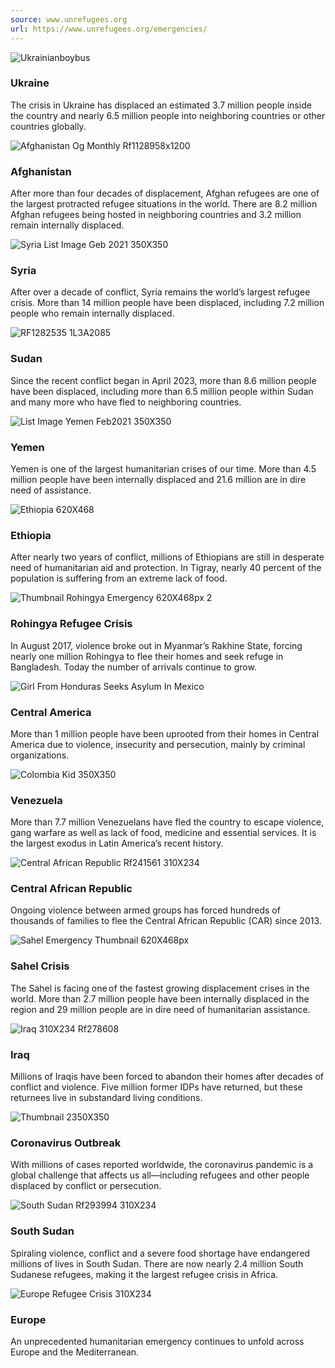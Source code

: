 ```yaml
---
source: www.unrefugees.org
url: https://www.unrefugees.org/emergencies/
---
```


![Ukrainianboybus](https://www.unrefugees.org/media/ssxii3u1/ukrainianboybus.png?width=2560&height=1920&rnd=133293257688330000)

### Ukraine

The crisis in Ukraine has displaced an estimated 3.7 million people inside the country and nearly 6.5 million people into neighboring countries or other countries globally.

![Afghanistan Og Monthly Rf1128958x1200](https://www.unrefugees.org/media/uiwpxfra/afghanistan-og-monthly-rf1128958x1200.jpg?width=2560&height=1920&rnd=133240530171700000)

### Afghanistan

After more than four decades of displacement, Afghan refugees are one of the largest protracted refugee situations in the world. There are 8.2 million Afghan refugees being hosted in neighboring countries and 3.2 million remain internally displaced.

![Syria List Image Geb 2021 350X350](https://www.unrefugees.org/media/iexp3toy/syria-list-image-geb-2021-350x350.png?width=2560&height=1920&rnd=133295031131930000)

### Syria

After over a decade of conflict, Syria remains the world’s largest refugee crisis. More than 14 million people have been displaced, including 7.2 million people who remain internally displaced.

![RF1282535 1L3A2085](https://www.unrefugees.org/media/sccb1r4u/rf1282535_1l3a2085.jpg?width=2560&height=1920&rnd=133344308604030000)

### Sudan

Since the recent conflict began in April 2023, more than 8.6 million people have been displaced, including more than 6.5 million people within Sudan and many more who have fled to neighboring countries.

![List Image Yemen Feb2021 350X350](https://www.unrefugees.org/media/xmodnblf/list-image-yemen-feb2021-350x350.png?width=2560&height=1920&rnd=133292564546230000)

### Yemen

Yemen is one of the largest humanitarian crises of our time. More than 4.5 million people have been internally displaced and 21.6 million are in dire need of assistance.

![Ethiopia 620X468](https://www.unrefugees.org/media/ssspldqo/ethiopia_620x468.png?width=2560&height=1920&rnd=133243802468070000)

### Ethiopia

After nearly two years of conflict, millions of Ethiopians are still in desperate need of humanitarian aid and protection. In Tigray, nearly 40 percent of the population is suffering from an extreme lack of food.

![Thumbnail Rohingya Emergency 620X468px 2](https://www.unrefugees.org/media/tbcaoosx/thumbnail-rohingya-emergency-620x468px-2.png?width=2560&height=1920&rnd=133243812718570000)

### Rohingya Refugee Crisis

In August 2017, violence broke out in Myanmar’s Rakhine State, forcing nearly one million Rohingya to flee their homes and seek refuge in Bangladesh. Today the number of arrivals continue to grow.

![Girl From Honduras Seeks Asylum In Mexico](https://www.unrefugees.org/media/s0hp213o/girl-from-honduras-seeks-asylum-in-mexico.png?width=2560&height=1920&rnd=133293257692130000)

### Central America

More than 1 million people have been uprooted from their homes in Central America due to violence, insecurity and persecution, mainly by criminal organizations.

![Colombia Kid 350X350](https://www.unrefugees.org/media/jfbhuzfs/colombia-kid-350x350.png?width=2560&height=1920&rnd=133243827715230000)

### Venezuela

More than 7.7 million Venezuelans have fled the country to escape violence, gang warfare as well as lack of food, medicine and essential services. It is the largest exodus in Latin America’s recent history.

![Central African Republic Rf241561 310X234](https://www.unrefugees.org/media/vgynicbq/central-african-republic-rf241561-310x234.jpg?width=2560&height=1920&rnd=133244086569330000)

### Central African Republic

Ongoing violence between armed groups has forced hundreds of thousands of families to flee the Central African Republic (CAR) since 2013.

![Sahel Emergency Thumbnail 620X468px](https://www.unrefugees.org/media/qaqplnjb/sahel-emergency-thumbnail-620x468px.png?width=2560&height=1920&rnd=133244662880930000)

### Sahel Crisis

The Sahel is facing one of the fastest growing displacement crises in the world. More than 2.7 million people have been internally displaced in the region and 29 million people are in dire need of humanitarian assistance.

![Iraq 310X234 Rf278608](https://www.unrefugees.org/media/03tgm10t/iraq-310x234-rf278608.jpg?width=2560&height=1920&rnd=133293257685070000)

### Iraq

Millions of Iraqis have been forced to abandon their homes after decades of conflict and violence. Five million former IDPs have returned, but these returnees live in substandard living conditions.

![Thumbnail 2350X350](https://www.unrefugees.org/media/v4vc04hi/thumbnail-2350x350.png?width=2560&height=1920&rnd=133244686401330000)

### Coronavirus Outbreak

With millions of cases reported worldwide, the coronavirus pandemic is a global challenge that affects us all—including refugees and other people displaced by conflict or persecution.

![South Sudan Rf293994 310X234](https://www.unrefugees.org/media/azyd0aje/south-sudan-rf293994-310x234.jpg?width=2560&height=1920&rnd=133244693652600000)

### South Sudan

Spiraling violence, conflict and a severe food shortage have endangered millions of lives in South Sudan. There are now nearly 2.4 million South Sudanese refugees, making it the largest refugee crisis in Africa.

![Europe Refugee Crisis 310X234](https://www.unrefugees.org/media/porje05u/europe-refugee-crisis-310x234.jpg?width=2560&height=1920&rnd=133244698765270000)

### Europe

An unprecedented humanitarian emergency continues to unfold across Europe and the Mediterranean.
